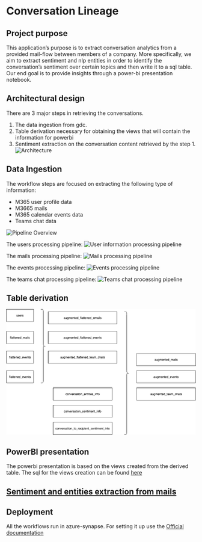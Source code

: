 # Conversation Lineage

## Project purpose
This application’s purpose is to extract conversation analytics from a provided mail-flow between members of a company.
More specifically, we aim to extract sentiment and nlp entities in order to identify the conversation’s sentiment over certain topics and then write it to a sql table. 
Our end goal is to provide insights through a power-bi presentation notebook.

## Architectural design

There are 3 major steps in retrieving the conversations.
1) The data ingestion from gdc.
2) Table derivation necessary for obtaining the views that will contain the information for powerbi
3) Sentiment extraction on the conversation content retrieved by the step 1. 
![Architecture](./docs/Diagram-Architecture.png)

## Data Ingestion

The workflow steps are focused on extracting the following type of information:
- M365 user profile data
- M3665 mails
- M365 calendar events data
- Teams chat data


![Pipeline Overview](./docs/generating_pipeline.png)


The users processing pipeline:
![User information processing pipeline](./docs/pipeline_process_users_data.png)

The mails processing pipeline:
![Mails processing pipeline](./docs/pipeline_process_emails_data.png)

The events processing pipeline:
![Events processing pipeline](./docs/pipeline_process_events_data.png)

The teams chat processing pipeline:
![Teams chat processing pipeline](./docs/pipeline_process_teams_chat_data.png)


## Table derivation

![Flow ](./docs/Conversation%20Lineage%20Table%20Derivation.png)

## PowerBI presentation
The powerbi presentation is based on the views created from the derived table.
The sql for the views creation can be found [here](./sql/views_creation_sql.sql)
 
## [Sentiment and entities extraction from mails](text_analytics/README.MD)

## Deployment

All the workflows run in azure-synapse. For setting it up use the [Official documentation](https://docs.microsoft.com/en-us/azure/synapse-analytics/get-started-create-workspace)

